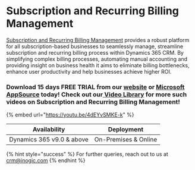 # Subscription and Recurring Billing Management

[Subscription and Recurring Billing Management](https://www.inogic.com/product/productivity-apps/subscription-management-recurring-billing-dynamics-365-crm) provides a robust platform for all subscription-based businesses to seamlessly manage, streamline subscription and recurring billing process within Dynamics 365 CRM. By simplifying complex billing processes, automating manual accounting and providing insight on business health it aims to eliminate billing bottlenecks, enhance user productivity and help businesses achieve higher ROI.

### Download 15 days FREE TRIAL from our [website](https://www.inogic.com/product/productivity-apps/subscription-management-recurring-billing-dynamics-365-crm) or [Microsoft AppSource](https://appsource.microsoft.com/en-gb/product/dynamics-365/inogic.subscription-recurring-billing-dynamics-365?tab=Overview) today! Check out our[ Video Library](https://www.youtube.com/channel/UCM4V7ousgLSu1hbOEv4DUuQ?sub\_confirmation=1) for more such videos on Subscription and Recurring Billing Management!

{% embed url="https://youtu.be/4dEYvSMKE-k" %}

| Availability               | Deployment           |
| -------------------------- | -------------------- |
| Dynamics 365 v9.0 & above  | On-Premises & Online |

{% hint style="success" %}
For further queries, reach out to us at [crm@inogic.com](mailto:crm@inogic.com)
{% endhint %}

